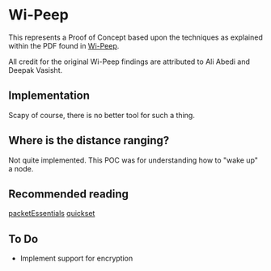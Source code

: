 # Wi-Peep
This represents a Proof of Concept based upon the techniques as explained within the PDF found in [Wi-Peep](https://deepakv.web.illinois.edu/assets/papers/WiPeep_Mobicom2022.pdf).

All credit for the original Wi-Peep findings are attributed to Ali Abedi and Deepak Vasisht.

## Implementation
Scapy of course, there is no better tool for such a thing.

## Where is the distance ranging?
Not quite implemented.  This POC was for understanding how to "wake up" a node.

## Recommended reading
[packetEssentials](https://github.com/stryngs/packetEssentials/blob/main/SRC/packetEssentials/lib/utils.py)
[quickset](https://github.com/stryngs/quickset/commit/ead3e295eda4896b3acf11a2b683bb03f59a2917)

## To Do
- Implement support for encryption
